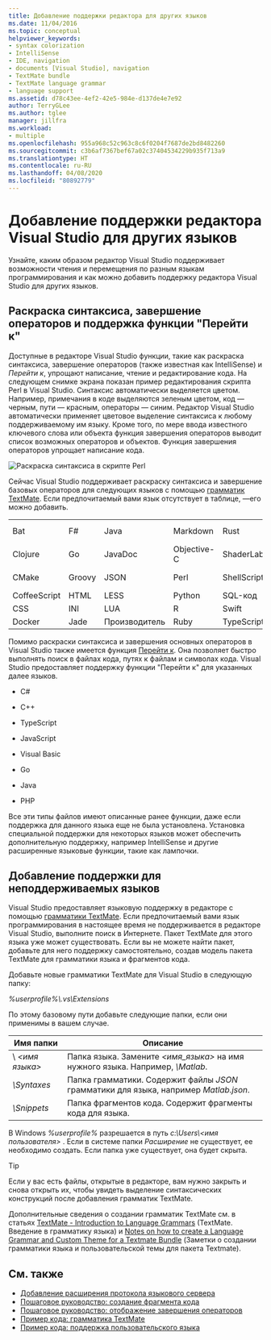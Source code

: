```yaml
---
title: Добавление поддержки редактора для других языков
ms.date: 11/04/2016
ms.topic: conceptual
helpviewer_keywords:
- syntax colorization
- IntelliSense
- IDE, navigation
- documents [Visual Studio], navigation
- TextMate bundle
- TextMate language grammar
- language support
ms.assetid: d78c43ee-4ef2-42e5-984e-d137de4e7e92
author: TerryGLee
ms.author: tglee
manager: jillfra
ms.workload:
- multiple
ms.openlocfilehash: 955a968c52c963c8c6f0204f7687de2bd8482260
ms.sourcegitcommit: c3b6af7367bef67a02c37404534229b935f713a9
ms.translationtype: HT
ms.contentlocale: ru-RU
ms.lasthandoff: 04/08/2020
ms.locfileid: "80892779"
---
```

# <a name="add-visual-studio-editor-support-for-other-languages"></a>Добавление поддержки редактора Visual Studio для других языков

Узнайте, каким образом редактор Visual Studio поддерживает возможности чтения и перемещения по разным языкам программирования и как можно добавить поддержку редактора Visual Studio для других языков.

## <a name="syntax-colorization-statement-completion-and-navigate-to-support"></a>Раскраска синтаксиса, завершение операторов и поддержка функции "Перейти к"

Доступные в редакторе Visual Studio функции, такие как раскраска синтаксиса, завершение операторов (также известная как IntelliSense) и _Перейти к_, упрощают написание, чтение и редактирование кода. На следующем снимке экрана показан пример редактирования скрипта Perl в Visual Studio. Синтаксис автоматически выделяется цветом. Например, примечания в коде выделяются зеленым цветом, код — черным, пути — красным, операторы — синим. Редактор Visual Studio автоматически применяет цветовое выделение синтаксиса к любому поддерживаемому им языку. Кроме того, по мере ввода известного ключевого слова или объекта функция завершения операторов выводит список возможных операторов и объектов. Функция завершения операторов упрощает написание кода.

![Раскраска синтаксиса в скрипте Perl](../ide/media/vside_perledit.png)

Сейчас Visual Studio поддерживает раскраску синтаксиса и завершение базовых операторов для следующих языков с помощью [грамматик TextMate](https://manual.macromates.com/en/language_grammars). Если предпочитаемый вами язык отсутствует в таблице, &mdash;его можно добавить.

|||||||
|-|-|-|-|-|-|
|Bat|F#|Java|Markdown|Rust|Visual Basic|
|Clojure|Go|JavaDoc|Objective-C|ShaderLab|C#|
|CMake|Groovy|JSON|Perl|ShellScript|Visual C++|
|CoffeeScript|HTML|LESS|Python|SQL-код|VBNet|
|CSS|INI|LUA|R|Swift|XML|
|Docker|Jade|Производитель|Ruby|TypeScript|YAML|

Помимо раскраски синтаксиса и завершения основных операторов в Visual Studio также имеется функция [Перейти к](https://blogs.msdn.microsoft.com/benwilli/2015/04/09/visual-studio-tip-3-use-navigate-to/). Она позволяет быстро выполнять поиск в файлах кода, путях к файлам и символах кода. Visual Studio предоставляет поддержку функции "Перейти к" для указанных далее языков.

- C#

- C++

- TypeScript

- JavaScript

- Visual Basic

- Go

- Java

- PHP

Все эти типы файлов имеют описанные ранее функции, даже если поддержка для данного языка еще не была установлена. Установка специальной поддержки для некоторых языков может обеспечить дополнительную поддержку, например IntelliSense и другие расширенные языковые функции, такие как лампочки.

## <a name="add-support-for-non-supported-languages"></a>Добавление поддержки для неподдерживаемых языков

Visual Studio предоставляет языковую поддержку в редакторе с помощью [грамматики TextMate](https://manual.macromates.com/en/language_grammars). Если предпочитаемый вами язык программирования в настоящее время не поддерживается в редакторе Visual Studio, выполните поиск в Интернете. Пакет TextMate для этого языка уже может существовать. Если вы не можете найти пакет, добавьте для него поддержку самостоятельно, создав модель пакета TextMate для грамматики языка и фрагментов кода.

Добавьте новые грамматики TextMate для Visual Studio в следующую папку:

*%userprofile%\\.vs\Extensions*

По этому базовому пути добавьте следующие папки, если они применимы в вашем случае.

|Имя папки|Описание|
|-----------------|-----------------|
|\\ *\<имя языка>*|Папка языка. Замените *\<имя_языка>* на имя нужного языка. Например, *\Matlab*.|
|*\Syntaxes*|Папка грамматики. Содержит файлы *JSON* грамматики для языка, например *Matlab.json*.|
|*\Snippets*|Папка фрагментов кода. Содержит фрагменты кода для языка.|

В Windows *%userprofile%* разрешается в путь *c:\Users\\\<имя пользователя>* . Если в системе папки *Расширение* не существует, ее необходимо создать. Если папка уже существует, она будет скрыта.

> [!TIP]
> Если у вас есть файлы, открытые в редакторе, вам нужно закрыть и снова открыть их, чтобы увидеть выделение синтаксических конструкций после добавления грамматик TextMate.

Дополнительные сведения о создании грамматик TextMate см. в статьях [TextMate - Introduction to Language Grammars](https://developmentality.wordpress.com/2011/02/08/textmate-introduction-to-language-grammars/) (TextMate. Введение в грамматику языка) и [Notes on how to create a Language Grammar and Custom Theme for a Textmate Bundle](https://benparizek.com/notebook/notes-on-how-to-create-a-language-grammar-and-custom-theme-for-a-textmate-bundle) (Заметки о создании грамматики языка и пользовательской темы для пакета Textmate).

## <a name="see-also"></a>См. также

- [Добавление расширения протокола языкового сервера](../extensibility/adding-an-lsp-extension.md)
- [Пошаговое руководство: создание фрагмента кода](../ide/walkthrough-creating-a-code-snippet.md)
- [Пошаговое руководство: отображение завершения операторов](../extensibility/walkthrough-displaying-statement-completion.md)
- [Пример кода: грамматика TextMate](https://github.com/microsoft/VSSDK-Extensibility-Samples/tree/master/TextmateGrammar)
- [Пример кода: поддержка пользовательского языка](https://github.com/microsoft/VSSDK-Extensibility-Samples/tree/master/Ook_Language_Integration)